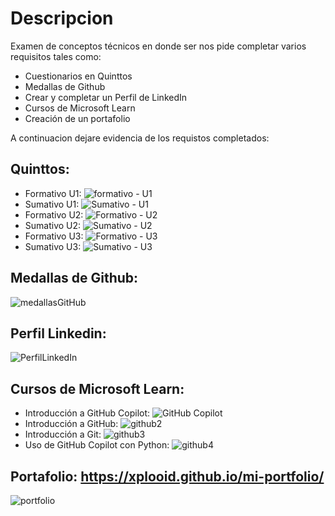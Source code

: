 # Descripcion

Examen de conceptos técnicos en donde ser nos pide completar varios requisitos tales como:
- Cuestionarios en Quinttos
- Medallas de Github
- Crear y completar un Perfil de LinkedIn
- Cursos de Microsoft Learn
- Creación de un portafolio

A continuacion dejare evidencia de los requistos completados:

## Quinttos:
- Formativo U1: ![formativo - U1](https://github.com/user-attachments/assets/9179d50e-8a55-4b2c-a275-b6337e3e34d1)
- Sumativo U1: ![Sumativo - U1](https://github.com/user-attachments/assets/6d615183-e523-4531-aaa5-0bc72aa10c57)
- Formativo U2: ![Formativo - U2](https://github.com/user-attachments/assets/5aef5a56-3181-4ce5-afec-813a8819725c)
- Sumativo U2: ![Sumativo - U2](https://github.com/user-attachments/assets/5cbeaf33-f082-4a74-8730-56ea417ec3b3)
- Formativo U3: ![Formativo - U3](https://github.com/user-attachments/assets/191d1da5-775e-406c-8a88-9084fa8c33fc)
- Sumativo U3: ![Sumativo - U3](https://github.com/user-attachments/assets/a08017ce-d1b5-4559-b709-226769dd40a3)

## Medallas de Github:
![medallasGitHub](https://github.com/user-attachments/assets/2a8923f4-7533-4c81-b2d1-1477e83c365b)

## Perfil Linkedin:
![PerfilLinkedIn](https://github.com/user-attachments/assets/18d49e51-4656-478f-8dac-571a04b5db86)

## Cursos de Microsoft Learn:
- Introducción a GitHub Copilot: ![GitHub Copilot](https://github.com/user-attachments/assets/a45def41-ebe1-44db-ad0c-6cf0b3fa6a36)
- Introducción a GitHub: ![github2](https://github.com/user-attachments/assets/32f2e12f-6155-4e7d-a11c-2bb8760810e8)
- Introducción a Git: ![github3](https://github.com/user-attachments/assets/a37dc00a-dd9d-41bb-b8cc-c4517238b179)
- Uso de GitHub Copilot con Python: ![github4](https://github.com/user-attachments/assets/9d816cbe-2a23-4b26-a6f2-a8e860562e1f)

## Portafolio: https://xplooid.github.io/mi-portfolio/
![portfolio](https://github.com/user-attachments/assets/2cda4ec2-1c66-4d03-96f6-552112fcb5c8)

